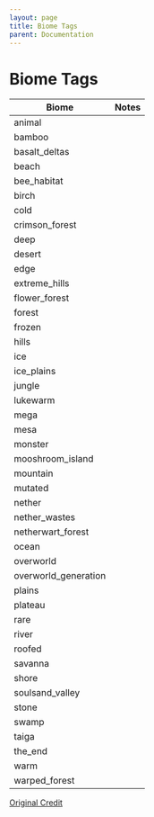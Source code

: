 ```yaml
---
layout: page
title: Biome Tags
parent: Documentation
---
```


# Biome Tags

| Biome                | Notes |
|----------------------|-------|
| animal               |       |
| bamboo               |       |
| basalt_deltas        |       |
| beach                |       |
| bee_habitat          |       |
| birch                |       |
| cold                 |       |
| crimson_forest       |       |
| deep                 |       |
| desert               |       |
| edge                 |       |
| extreme_hills        |       |
| flower_forest        |       |
| forest               |       |
| frozen               |       |
| hills                |       |
| ice                  |       |
| ice_plains           |       |
| jungle               |       |
| lukewarm             |       |
| mega                 |       |
| mesa                 |       |
| monster              |       |
| mooshroom_island     |       |
| mountain             |       |
| mutated              |       |
| nether               |       |
| nether_wastes        |       |
| netherwart_forest    |       |
| ocean                |       |
| overworld            |       |
| overworld_generation |       |
| plains               |       |
| plateau              |       |
| rare                 |       |
| river                |       |
| roofed               |       |
| savanna              |       |
| shore                |       |
| soulsand_valley      |       |
| stone                |       |
| swamp                |       |
| taiga                |       |
| the_end              |       |
| warm                 |       |
| warped_forest        |       |

[Original Credit](https://discordapp.com/channels/523663022053392405/568808625590763521/731825241038258176)
